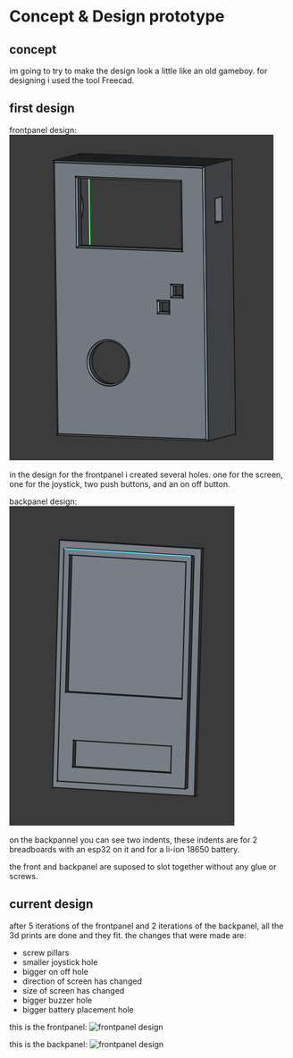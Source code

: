 # Concept & Design prototype

## concept
im going to try to make the design look a little like an old gameboy. for designing i used the tool Freecad. 

## first design

frontpanel design:
![frontpanel design](designfrontpicture.png)

in the design for the frontpanel i created several holes. one for the screen, one for the joystick, two push buttons, and an on off button. 

backpanel design:
![frontpanel design](designbackpicture.png)

on the backpannel you can see two indents, these indents are for 2 breadboards with an esp32 on it and for a li-ion 18650 battery. 

the front and backpanel are suposed to slot together without any glue or screws.

## current design
after 5 iterations of the frontpanel and 2 iterations of the backpanel, all the 3d prints are done and they fit.
the changes that were made are:
- screw pillars
- smaller joystick hole
- bigger on off hole
- direction of screen has changed
- size of screen has changed
- bigger buzzer hole
- bigger battery placement hole

this is the frontpanel:
![frontpanel design](https://teemiixuujuu34-fa53a7.dev.hihva.nl/docs/assets/frontpanel_v5.png)

this is the backpanel: 
![frontpanel design](https://teemiixuujuu34-fa53a7.dev.hihva.nl/docs/assets/backpanel%20v2.png)